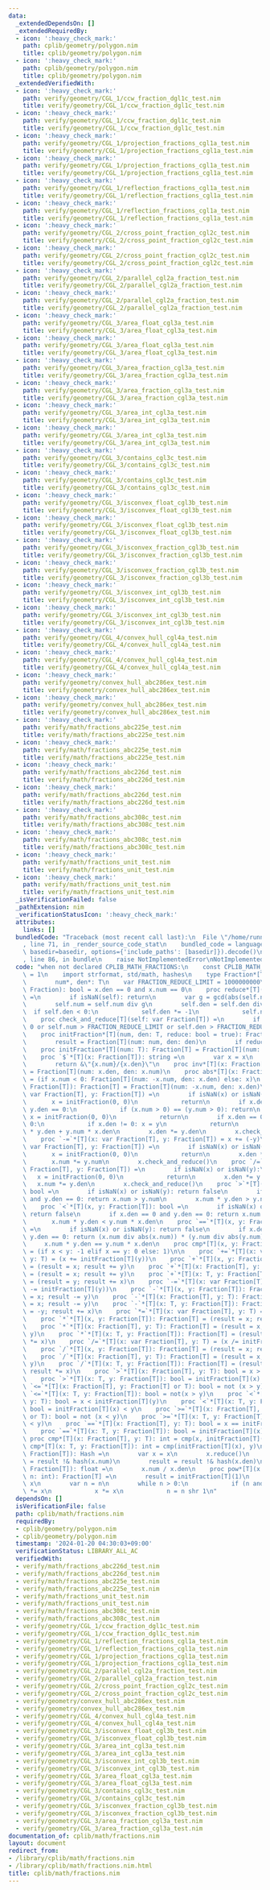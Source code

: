 ```yaml
---
data:
  _extendedDependsOn: []
  _extendedRequiredBy:
  - icon: ':heavy_check_mark:'
    path: cplib/geometry/polygon.nim
    title: cplib/geometry/polygon.nim
  - icon: ':heavy_check_mark:'
    path: cplib/geometry/polygon.nim
    title: cplib/geometry/polygon.nim
  _extendedVerifiedWith:
  - icon: ':heavy_check_mark:'
    path: verify/geometry/CGL_1/ccw_fraction_dgl1c_test.nim
    title: verify/geometry/CGL_1/ccw_fraction_dgl1c_test.nim
  - icon: ':heavy_check_mark:'
    path: verify/geometry/CGL_1/ccw_fraction_dgl1c_test.nim
    title: verify/geometry/CGL_1/ccw_fraction_dgl1c_test.nim
  - icon: ':heavy_check_mark:'
    path: verify/geometry/CGL_1/projection_fractions_cgl1a_test.nim
    title: verify/geometry/CGL_1/projection_fractions_cgl1a_test.nim
  - icon: ':heavy_check_mark:'
    path: verify/geometry/CGL_1/projection_fractions_cgl1a_test.nim
    title: verify/geometry/CGL_1/projection_fractions_cgl1a_test.nim
  - icon: ':heavy_check_mark:'
    path: verify/geometry/CGL_1/reflection_fractions_cgl1a_test.nim
    title: verify/geometry/CGL_1/reflection_fractions_cgl1a_test.nim
  - icon: ':heavy_check_mark:'
    path: verify/geometry/CGL_1/reflection_fractions_cgl1a_test.nim
    title: verify/geometry/CGL_1/reflection_fractions_cgl1a_test.nim
  - icon: ':heavy_check_mark:'
    path: verify/geometry/CGL_2/cross_point_fraction_cgl2c_test.nim
    title: verify/geometry/CGL_2/cross_point_fraction_cgl2c_test.nim
  - icon: ':heavy_check_mark:'
    path: verify/geometry/CGL_2/cross_point_fraction_cgl2c_test.nim
    title: verify/geometry/CGL_2/cross_point_fraction_cgl2c_test.nim
  - icon: ':heavy_check_mark:'
    path: verify/geometry/CGL_2/parallel_cgl2a_fraction_test.nim
    title: verify/geometry/CGL_2/parallel_cgl2a_fraction_test.nim
  - icon: ':heavy_check_mark:'
    path: verify/geometry/CGL_2/parallel_cgl2a_fraction_test.nim
    title: verify/geometry/CGL_2/parallel_cgl2a_fraction_test.nim
  - icon: ':heavy_check_mark:'
    path: verify/geometry/CGL_3/area_float_cgl3a_test.nim
    title: verify/geometry/CGL_3/area_float_cgl3a_test.nim
  - icon: ':heavy_check_mark:'
    path: verify/geometry/CGL_3/area_float_cgl3a_test.nim
    title: verify/geometry/CGL_3/area_float_cgl3a_test.nim
  - icon: ':heavy_check_mark:'
    path: verify/geometry/CGL_3/area_fraction_cgl3a_test.nim
    title: verify/geometry/CGL_3/area_fraction_cgl3a_test.nim
  - icon: ':heavy_check_mark:'
    path: verify/geometry/CGL_3/area_fraction_cgl3a_test.nim
    title: verify/geometry/CGL_3/area_fraction_cgl3a_test.nim
  - icon: ':heavy_check_mark:'
    path: verify/geometry/CGL_3/area_int_cgl3a_test.nim
    title: verify/geometry/CGL_3/area_int_cgl3a_test.nim
  - icon: ':heavy_check_mark:'
    path: verify/geometry/CGL_3/area_int_cgl3a_test.nim
    title: verify/geometry/CGL_3/area_int_cgl3a_test.nim
  - icon: ':heavy_check_mark:'
    path: verify/geometry/CGL_3/contains_cgl3c_test.nim
    title: verify/geometry/CGL_3/contains_cgl3c_test.nim
  - icon: ':heavy_check_mark:'
    path: verify/geometry/CGL_3/contains_cgl3c_test.nim
    title: verify/geometry/CGL_3/contains_cgl3c_test.nim
  - icon: ':heavy_check_mark:'
    path: verify/geometry/CGL_3/isconvex_float_cgl3b_test.nim
    title: verify/geometry/CGL_3/isconvex_float_cgl3b_test.nim
  - icon: ':heavy_check_mark:'
    path: verify/geometry/CGL_3/isconvex_float_cgl3b_test.nim
    title: verify/geometry/CGL_3/isconvex_float_cgl3b_test.nim
  - icon: ':heavy_check_mark:'
    path: verify/geometry/CGL_3/isconvex_fraction_cgl3b_test.nim
    title: verify/geometry/CGL_3/isconvex_fraction_cgl3b_test.nim
  - icon: ':heavy_check_mark:'
    path: verify/geometry/CGL_3/isconvex_fraction_cgl3b_test.nim
    title: verify/geometry/CGL_3/isconvex_fraction_cgl3b_test.nim
  - icon: ':heavy_check_mark:'
    path: verify/geometry/CGL_3/isconvex_int_cgl3b_test.nim
    title: verify/geometry/CGL_3/isconvex_int_cgl3b_test.nim
  - icon: ':heavy_check_mark:'
    path: verify/geometry/CGL_3/isconvex_int_cgl3b_test.nim
    title: verify/geometry/CGL_3/isconvex_int_cgl3b_test.nim
  - icon: ':heavy_check_mark:'
    path: verify/geometry/CGL_4/convex_hull_cgl4a_test.nim
    title: verify/geometry/CGL_4/convex_hull_cgl4a_test.nim
  - icon: ':heavy_check_mark:'
    path: verify/geometry/CGL_4/convex_hull_cgl4a_test.nim
    title: verify/geometry/CGL_4/convex_hull_cgl4a_test.nim
  - icon: ':heavy_check_mark:'
    path: verify/geometry/convex_hull_abc286ex_test.nim
    title: verify/geometry/convex_hull_abc286ex_test.nim
  - icon: ':heavy_check_mark:'
    path: verify/geometry/convex_hull_abc286ex_test.nim
    title: verify/geometry/convex_hull_abc286ex_test.nim
  - icon: ':heavy_check_mark:'
    path: verify/math/fractions_abc225e_test.nim
    title: verify/math/fractions_abc225e_test.nim
  - icon: ':heavy_check_mark:'
    path: verify/math/fractions_abc225e_test.nim
    title: verify/math/fractions_abc225e_test.nim
  - icon: ':heavy_check_mark:'
    path: verify/math/fractions_abc226d_test.nim
    title: verify/math/fractions_abc226d_test.nim
  - icon: ':heavy_check_mark:'
    path: verify/math/fractions_abc226d_test.nim
    title: verify/math/fractions_abc226d_test.nim
  - icon: ':heavy_check_mark:'
    path: verify/math/fractions_abc308c_test.nim
    title: verify/math/fractions_abc308c_test.nim
  - icon: ':heavy_check_mark:'
    path: verify/math/fractions_abc308c_test.nim
    title: verify/math/fractions_abc308c_test.nim
  - icon: ':heavy_check_mark:'
    path: verify/math/fractions_unit_test.nim
    title: verify/math/fractions_unit_test.nim
  - icon: ':heavy_check_mark:'
    path: verify/math/fractions_unit_test.nim
    title: verify/math/fractions_unit_test.nim
  _isVerificationFailed: false
  _pathExtension: nim
  _verificationStatusIcon: ':heavy_check_mark:'
  attributes:
    links: []
  bundledCode: "Traceback (most recent call last):\n  File \"/home/runner/.local/lib/python3.10/site-packages/onlinejudge_verify/documentation/build.py\"\
    , line 71, in _render_source_code_stat\n    bundled_code = language.bundle(stat.path,\
    \ basedir=basedir, options={'include_paths': [basedir]}).decode()\n  File \"/home/runner/.local/lib/python3.10/site-packages/onlinejudge_verify/languages/nim.py\"\
    , line 86, in bundle\n    raise NotImplementedError\nNotImplementedError\n"
  code: "when not declared CPLIB_MATH_FRACTIONS:\n    const CPLIB_MATH_FRACTIONS*\
    \ = 1\n    import strformat, std/math, hashes\n    type Fraction*[T] = object\n\
    \        num*, den*: T\n    var FRACTION_REDUCE_LIMIT = 1000000000\n    proc isNaN*(x:\
    \ Fraction): bool = x.den == 0 and x.num == 0\n    proc reduce*[T](self: var Fraction[T])\
    \ =\n        if isNaN(self): return\n        var g = gcd(abs(self.num), abs(self.den))\n\
    \        self.num = self.num div g\n        self.den = self.den div g\n      \
    \  if self.den < 0:\n            self.den *= -1\n            self.num *= -1\n\
    \    proc check_and_reduce[T](self: var Fraction[T]) =\n        if self.den <\
    \ 0 or self.num > FRACTION_REDUCE_LIMIT or self.den > FRACTION_REDUCE_LIMIT: self.reduce()\n\
    \    proc initFraction*[T](num, den: T, reduce: bool = true): Fraction[T] =\n\
    \        result = Fraction[T](num: num, den: den)\n        if reduce: result.reduce()\n\
    \    proc initFraction*[T](num: T): Fraction[T] = Fraction[T](num: num, den: T(1))\n\
    \    proc `$`*[T](x: Fraction[T]): string =\n        var x = x\n        x.reduce()\n\
    \        return &\"{x.num}/{x.den}\"\n    proc inv*[T](x: Fraction[T]): Fraction[T]\
    \ = Fraction[T](num: x.den, den: x.num)\n    proc abs*[T](x: Fraction[T]): Fraction[T]\
    \ = (if x.num < 0: Fraction[T](num: -x.num, den: x.den) else: x)\n    proc `-`*[T](x:\
    \ Fraction[T]): Fraction[T] = Fraction[T](num: -x.num, den: x.den)\n    proc `+=`*[T](x:\
    \ var Fraction[T], y: Fraction[T]) =\n        if isNaN(x) or isNaN(y):\n     \
    \       x = initFraction(0, 0)\n            return\n        if x.den == 0 and\
    \ y.den == 0:\n            if (x.num > 0) == (y.num > 0): return\n           \
    \ x = initFraction(0, 0)\n            return\n        if x.den == 0 or y.den ==\
    \ 0:\n            if x.den != 0: x = y\n            return\n        x.num = x.num\
    \ * y.den + y.num * x.den\n        x.den *= y.den\n        x.check_and_reduce()\n\
    \    proc `-=`*[T](x: var Fraction[T], y: Fraction[T]) = x += (-y)\n    proc `*=`*[T](x:\
    \ var Fraction[T], y: Fraction[T]) =\n        if isNaN(x) or isNaN(y):\n     \
    \       x = initFraction(0, 0)\n            return\n        x.den *= y.den\n \
    \       x.num *= y.num\n        x.check_and_reduce()\n    proc `/=`*[T](x: var\
    \ Fraction[T], y: Fraction[T]) =\n        if isNaN(x) or isNaN(y):\n         \
    \   x = initFraction(0, 0)\n            return\n        x.den *= y.num\n     \
    \   x.num *= y.den\n        x.check_and_reduce()\n    proc `>`*[T](x, y: Fraction[T]):\
    \ bool =\n        if isNaN(x) or isNaN(y): return false\n        if x.den == 0\
    \ and y.den == 0: return x.num > y.num\n        x.num * y.den > y.num * x.den\n\
    \    proc `<`*[T](x, y: Fraction[T]): bool =\n        if isNaN(x) or isNaN(y):\
    \ return false\n        if x.den == 0 and y.den == 0: return x.num < y.num\n \
    \       x.num * y.den < y.num * x.den\n    proc `==`*[T](x, y: Fraction[T]): bool\
    \ =\n        if isNaN(x) or isNaN(y): return false\n        if x.den == 0 and\
    \ y.den == 0: return (x.num div abs(x.num)) * (y.num div abs(y.num)) > 0\n   \
    \     x.num * y.den == y.num * x.den\n    proc cmp*[T](x, y: Fraction[T]): int\
    \ = (if x < y: -1 elif x == y: 0 else: 1)\n\n    proc `+=`*[T](x: var Fraction[T],\
    \ y: T) = (x += initFraction[T](y))\n    proc `+`*[T](x, y: Fraction[T]): Fraction[T]\
    \ = (result = x; result += y)\n    proc `+`*[T](x: Fraction[T], y: T): Fraction[T]\
    \ = (result = x; result += y)\n    proc `+`*[T](x: T, y: Fraction[T]): Fraction[T]\
    \ = (result = y; result += x)\n    proc `-=`*[T](x: var Fraction[T], y: T) = (x\
    \ -= initFraction[T](y))\n    proc `-`*[T](x, y: Fraction[T]): Fraction[T] = (result\
    \ = x; result -= y)\n    proc `-`*[T](x: Fraction[T], y: T): Fraction[T] = (result\
    \ = x; result -= y)\n    proc `-`*[T](x: T, y: Fraction[T]): Fraction[T] = (result\
    \ = -y; result += x)\n    proc `*=`*[T](x: var Fraction[T], y: T) = (x *= initFraction[T](y))\n\
    \    proc `*`*[T](x, y: Fraction[T]): Fraction[T] = (result = x; result *= y)\n\
    \    proc `*`*[T](x: Fraction[T], y: T): Fraction[T] = (result = x; result *=\
    \ y)\n    proc `*`*[T](x: T, y: Fraction[T]): Fraction[T] = (result = y; result\
    \ *= x)\n    proc `/=`*[T](x: var Fraction[T], y: T) = (x /= initFraction[T](y))\n\
    \    proc `/`*[T](x, y: Fraction[T]): Fraction[T] = (result = x; result /= y)\n\
    \    proc `/`*[T](x: Fraction[T], y: T): Fraction[T] = (result = x; result /=\
    \ y)\n    proc `/`*[T](x: T, y: Fraction[T]): Fraction[T] = (result = y.inv();\
    \ result *= x)\n    proc `>`*[T](x: Fraction[T], y: T): bool = x > initFraction[T](y)\n\
    \    proc `>`*[T](x: T, y: Fraction[T]): bool = initFraction[T](x) > y\n    proc\
    \ `<=`*[T](x: Fraction[T], y: Fraction[T] or T): bool = not (x > y)\n    proc\
    \ `<=`*[T](x: T, y: Fraction[T]): bool = not(x > y)\n    proc `<`*[T](x: Fraction[T],\
    \ y: T): bool = x < initFraction[T](y)\n    proc `<`*[T](x: T, y: Fraction[T]):\
    \ bool = initFraction[T](x) < y\n    proc `>=`*[T](x: Fraction[T], y: Fraction[T]\
    \ or T): bool = not (x < y)\n    proc `>=`*[T](x: T, y: Fraction[T]): bool = not(x\
    \ < y)\n    proc `==`*[T](x: Fraction[T], y: T): bool = x == initFraction[T](y)\n\
    \    proc `==`*[T](x: T, y: Fraction[T]): bool = initFraction[T](x) == y\n   \
    \ proc cmp*[T](x: Fraction[T], y: T): int = cmp(x, initFraction[T](y))\n    proc\
    \ cmp*[T](x: T, y: Fraction[T]): int = cmp(initFraction[T](x), y)\n    proc hash*[T](x:\
    \ Fraction[T]): Hash =\n        var x = x\n        x.reduce()\n        result\
    \ = result !& hash(x.num)\n        result = result !& hash(x.den)\n    proc toFloat*[T](x:\
    \ Fraction[T]): float =\n        x.num / x.den\n    proc pow*[T](x: Fraction[T],\
    \ n: int): Fraction[T] =\n        result = initFraction[T](1)\n        var x =\
    \ x\n        var n = n\n        while n > 0:\n            if (n and 1) == 1: result\
    \ *= x\n            x *= x\n            n = n shr 1\n"
  dependsOn: []
  isVerificationFile: false
  path: cplib/math/fractions.nim
  requiredBy:
  - cplib/geometry/polygon.nim
  - cplib/geometry/polygon.nim
  timestamp: '2024-01-20 04:30:03+09:00'
  verificationStatus: LIBRARY_ALL_AC
  verifiedWith:
  - verify/math/fractions_abc226d_test.nim
  - verify/math/fractions_abc226d_test.nim
  - verify/math/fractions_abc225e_test.nim
  - verify/math/fractions_abc225e_test.nim
  - verify/math/fractions_unit_test.nim
  - verify/math/fractions_unit_test.nim
  - verify/math/fractions_abc308c_test.nim
  - verify/math/fractions_abc308c_test.nim
  - verify/geometry/CGL_1/ccw_fraction_dgl1c_test.nim
  - verify/geometry/CGL_1/ccw_fraction_dgl1c_test.nim
  - verify/geometry/CGL_1/reflection_fractions_cgl1a_test.nim
  - verify/geometry/CGL_1/reflection_fractions_cgl1a_test.nim
  - verify/geometry/CGL_1/projection_fractions_cgl1a_test.nim
  - verify/geometry/CGL_1/projection_fractions_cgl1a_test.nim
  - verify/geometry/CGL_2/parallel_cgl2a_fraction_test.nim
  - verify/geometry/CGL_2/parallel_cgl2a_fraction_test.nim
  - verify/geometry/CGL_2/cross_point_fraction_cgl2c_test.nim
  - verify/geometry/CGL_2/cross_point_fraction_cgl2c_test.nim
  - verify/geometry/convex_hull_abc286ex_test.nim
  - verify/geometry/convex_hull_abc286ex_test.nim
  - verify/geometry/CGL_4/convex_hull_cgl4a_test.nim
  - verify/geometry/CGL_4/convex_hull_cgl4a_test.nim
  - verify/geometry/CGL_3/isconvex_float_cgl3b_test.nim
  - verify/geometry/CGL_3/isconvex_float_cgl3b_test.nim
  - verify/geometry/CGL_3/area_int_cgl3a_test.nim
  - verify/geometry/CGL_3/area_int_cgl3a_test.nim
  - verify/geometry/CGL_3/isconvex_int_cgl3b_test.nim
  - verify/geometry/CGL_3/isconvex_int_cgl3b_test.nim
  - verify/geometry/CGL_3/area_float_cgl3a_test.nim
  - verify/geometry/CGL_3/area_float_cgl3a_test.nim
  - verify/geometry/CGL_3/contains_cgl3c_test.nim
  - verify/geometry/CGL_3/contains_cgl3c_test.nim
  - verify/geometry/CGL_3/isconvex_fraction_cgl3b_test.nim
  - verify/geometry/CGL_3/isconvex_fraction_cgl3b_test.nim
  - verify/geometry/CGL_3/area_fraction_cgl3a_test.nim
  - verify/geometry/CGL_3/area_fraction_cgl3a_test.nim
documentation_of: cplib/math/fractions.nim
layout: document
redirect_from:
- /library/cplib/math/fractions.nim
- /library/cplib/math/fractions.nim.html
title: cplib/math/fractions.nim
---
```

